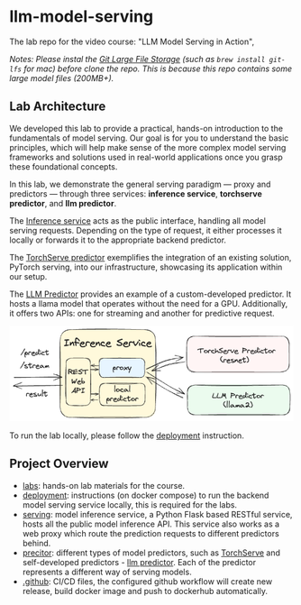 # llm-model-serving
The lab repo for the video course: "LLM Model Serving in Action", 


*Notes: Please instal the [Git Large File Storage](https://docs.github.com/en/repositories/working-with-files/managing-large-files/installing-git-large-file-storage) (such as `brew install git-lfs` for mac) before clone the repo. This is because this repo contains some large model files (200MB+).*

## Lab Architecture 
We developed this lab to provide a practical, hands-on introduction to the fundamentals of model serving. Our goal is for you to understand the basic principles, which will help make sense of the more complex model serving frameworks and solutions used in real-world applications once you grasp these foundational concepts.

In this lab, we demonstrate the general serving paradigm — proxy and predictors — through three services: **inference service**, **torchserve predictor**, and **llm predictor**.

The [Inference service](./serving/README.md) acts as the public interface, handling all model serving requests. Depending on the type of request, it either processes it locally or forwards it to the appropriate backend predictor.

The [TorchServe predictor](./predictor/torchserve/README.md) exemplifies the integration of an existing solution, PyTorch serving, into our infrastructure, showcasing its application within our setup.

The [LLM Predictor](./predictor/llm/README.md) provides an example of a custom-developed predictor. It hosts a llama model that operates without the need for a GPU. Additionally, it offers two APIs: one for streaming and another for predictive request.

![service architecture](./labs/architecture.png)

To run the lab locally, please follow the [deployment](./images/README.md) instruction.

## Project Overview
* [labs](./labs/): hands-on lab materials for the course.
* [deployment](./images/README.md): instructions (on docker compose) to run the backend model serving service locally, this is required for the labs. 
* [serving](./serving/README.md): model inference service, a Python Flask based RESTful service, hosts all the public model inference API. This service also works as a web proxy which route the prediction requests to different predictors behind. 
* [precitor](./predictor/): different types of model predictors, such as [TorchServe](./predictor/torchserve/README.md) and self-developed predictors - [llm predictor](./predictor/llm/README.md). Each of the predictor represents a different way of serving models.
* [.github](./.github/BuildInstruction.md): CI/CD files, the configured github workflow will create new release, build docker image and push to dockerhub automatically. 

